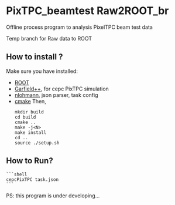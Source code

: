 # PixTPC_beamtest Raw2ROOT_br
Offline process program to analysis PixelTPC beam test data

Temp branch for Raw data to ROOT

## How to install ?
Make sure you have installed:
+  [ROOT](https://root.cern.ch)
+  [Garfield++](https://garfieldpp.web.cern.ch/garfieldpp), for cepc PixTPC simulation
+  [nlohmann](https://github.com/nlohmann/json), json parser, task config
+  [cmake](https://cmake.org)
Then,
    ```shell
    mkdir build
    cd build
    cmake ..
    make -j<N>
    make install
    cd ..
    source ./setup.sh
    ```
## How to Run?

    ```shell
    cepcPixTPC task.json
    ```
PS: this program is under developing...
